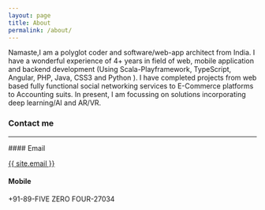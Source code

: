 ```yaml
---
layout: page
title: About
permalink: /about/
---
```



Namaste,I am a polyglot coder and software/web-app architect from India. I have a wonderful experience of 4+ years in field of web, mobile application and backend development (Using Scala-Playframework, TypeScript, Angular, PHP, Java, CSS3 and Python ).
I have completed projects from web based fully functional social networking services to E-Commerce platforms to Accounting suits. In present, I am focussing on solutions incorporating deep learning/AI and AR/VR.

### Contact me
<hr />
#### Email

<a href="mailto:{{ site.email }}/">{{ site.email }}</a>

#### Mobile
+91-89-FIVE ZERO FOUR-27034
